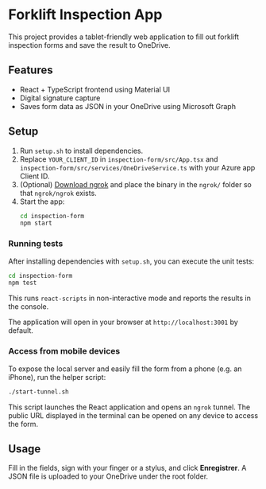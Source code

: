 # Forklift Inspection App

This project provides a tablet-friendly web application to fill out forklift inspection forms and save the result to OneDrive.

## Features
- React + TypeScript frontend using Material UI
- Digital signature capture
- Saves form data as JSON in your OneDrive using Microsoft Graph

## Setup
1. Run `setup.sh` to install dependencies.
2. Replace `YOUR_CLIENT_ID` in `inspection-form/src/App.tsx` and `inspection-form/src/services/OneDriveService.ts` with your Azure app Client ID.
3. (Optional) [Download ngrok](https://ngrok.com/download) and place the binary in the `ngrok/` folder so that `ngrok/ngrok` exists.
4. Start the app:
   ```bash
   cd inspection-form
   npm start
   ```

### Running tests
After installing dependencies with `setup.sh`, you can execute the unit tests:
```bash
cd inspection-form
npm test
```

This runs `react-scripts` in non-interactive mode and reports the results in the console.

The application will open in your browser at `http://localhost:3001` by default.

### Access from mobile devices

To expose the local server and easily fill the form from a phone (e.g. an iPhone), run the helper script:

```bash
./start-tunnel.sh
```

This script launches the React application and opens an `ngrok` tunnel. The public URL displayed in the terminal can be opened on any device to access the form.

## Usage
Fill in the fields, sign with your finger or a stylus, and click **Enregistrer**. A JSON file is uploaded to your OneDrive under the root folder.

